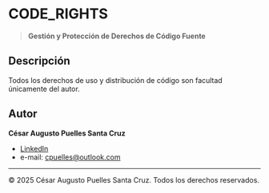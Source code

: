 
# CODE_RIGHTS

> **Gestión y Protección de Derechos de Código Fuente**

## Descripción
Todos los derechos de uso y distribución de código son facultad únicamente del autor.

## Autor
**César Augusto Puelles Santa Cruz**

- [LinkedIn](https://www.linkedin.com/in/cesarpuellesdesarrollador/)
- e-mail: cpuelles@outlook.com

---
© 2025 César Augusto Puelles Santa Cruz. Todos los derechos reservados.
